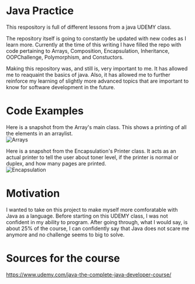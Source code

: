 # Java Practice

This respository is full of different lessons from a java UDEMY class. <br>

The repository itself is going to constantly be updated with new codes as I learn more. Currently 
at the time of this writing I have filled the repo with code pertaining to Arrays, Composition,
Encapsulation, Inheritance, OOPChallenge, Polymorphism, and Constuctors. <br>

Making this repository was, and still is, very important to me. It has allowed me to reaquaint the basics
of java. Also, it has allowed me to further reinforce my learning of slightly more advanced topics
that are important to know for software development in the future.

# Code Examples<br>

Here is a snapshot from the Array's main class. This shows a printing of all the elements in an arraylist. <br>
![Arrays](https://imgur.com/PajGLjS.png)<br>

Here is a snapshot from the Encapsulation's Printer class. It acts as an actual printer to tell the user about toner level, if the printer is normal or duplex, and how many pages are printed. <br> 
![Encapsulation](https://i.imgur.com/l7VdGGC.png)

# Motivation

I wanted to take on this project to make myself more comforatable with Java as a language. Before starting on this UDEMY class, I was not
confident in my ability to program. After going through, what I would say, is about 25% of the course, I can confidently say that Java
does not scare me anymore and no challenge seems to big to solve.

# Sources for the course

https://www.udemy.com/java-the-complete-java-developer-course/
